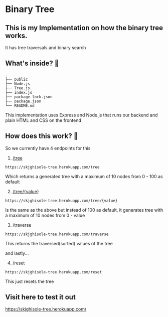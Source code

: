 # Binary Tree

## This is my Implementation on how the binary tree works.

It has tree traversals and binary search

## What's inside? 🚀
    .
    ├── public
    ├── Node.js
    ├── Tree.js
    ├── index.js
    ├── package-lock.json
    ├── package.json
    └── README.md
    
This implementation uses Express and Node.js that runs our backend and plain HTML and CSS on the frontend

## How does this work? 🤔
So we currently have 4 endpoints for this
1. [/tree](https://skjghisole-tree.herokuapp.com/tree)
```shell
https://skjghisole-tree.herokuapp.com/tree
```
Which returns a generated tree with a maximum of 10 nodes from 0 - 100 as default

2. [/tree/{value}](https://skjghisole-tree.herokuapp.com/tree/5)
```shell
https://skjghisole-tree.herokuapp.com/tree/{value}
```
Is the same as the above but instead of 100 as default, it generates tree with a maximum of 10 nodes from 0 - value

3. /traverse
```shell
https://skjghisole-tree.herokuapp.com/traverse
```
This returns the traversed(sorted) values of the tree

and lastly...

4. /reset
```shell
https://skjghisole-tree.herokuapp.com/reset
```
This just resets the tree

## Visit here to test it out
https://skjghisole-tree.herokuapp.com/
